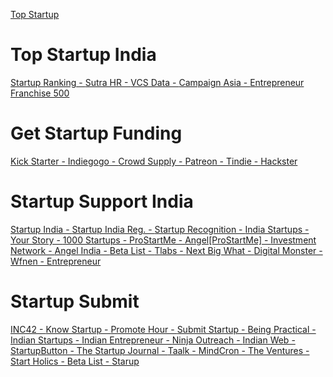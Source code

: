 <a href="https://www.youtube.com/watch?v=yyJcJrbPqlY">Top Startup</a>

# Top Startup India

<a href="http://www.startupranking.com/top/india">Startup Ranking - </a>
<a href="https://sutrahr.com/top-startups-india-2017-best-list">Sutra HR - </a>
<a href="http://www.vcsdata.com/">VCS Data - </a>
<a href="http://www.campaignasia.com/Top1000Brands/CountryRanking/India">Campaign Asia - </a>
<a href="https://www.entrepreneur.com/franchise500">Entrepreneur Franchise 500</a>

# Get Startup Funding

<a href="https://www.kickstarter.com/projects">Kick Starter - </a>
<a href="https://www.indiegogo.com/projects">Indiegogo - </a>
<a href="https://www.crowdsupply.com/browse">Crowd Supply - </a>
<a href="https://www.patreon.com/explore">Patreon - </a>
<a href="https://www.tindie.com/browse">Tindie - </a>
<a href="https://www.hackster.io">Hackster </a>

# Startup Support India

<a href="https://startupindia.upgrad.com/login?">Startup India - </a>
<a href="http://startupindia.gov.in/registration.php">Startup India Reg. - </a>
<a href="http://www.startupindia.gov.in/startup-recognition.php">Startup Recognition - </a>
<a href="http://www.indianstartups.com/">India Startups - </a>
<a href="https://yourstory.com/">Your Story - </a>
<a href="http://10000startups.com/">1000 Startups - </a>
<a href="http://prostart.me/100-essential-resources-for-entrepreneurs-and-freelancers/">ProStartMe - </a>
<a href="https://angel.co/pro-start-me">Angel[ProStartMe] - </a>
<a href="https://www.investmentnetwork.in/entrepreneurs-home">Investment Network - </a>
<a href="https://angel.co/india">Angel India - </a>
<a href="https://betalist.com/">Beta List - </a>
<a href="http://tlabs.in/">Tlabs - </a>
<a href="https://nextbigwhat.com/">Next Big What - </a>
<a href="https://digitalmonster.org/">Digital Monster - </a>
<a href="https://www.wfnen.org/">Wfnen - </a>
<a href="https://www.entrepreneur.com/">Entrepreneur</a>

# Startup Submit
<a href="https://inc42.com/startup-submission">INC42 - </a>
<a href="http://knowstartup.com/submit-startup/">Know Startup - </a>
<a href="http://promotehour.com/">Promote Hour - </a>
<a href="http://submitstartup.com/">Submit Startup - </a>
<a href="http://www.beingpractical.com/2013/10/12/100-startup-directories-to-submit-your-startup-for-free/">Being Practical - </a>
<a href="http://www.indianstartups.com/p/AddStartup1">Indian Startups - </a>
<a href="http://www.indianentrepreneur.com/submit-your-startup/">Indian Entrepreneur - </a>
<a href="https://ninjaoutreach.com/startup-directories/">Ninja Outreach - </a>
<a href="https://www.indianweb2.com/submit-profile/">Indian Web - </a>
<a href="https://www.startupbutton.com/submit/">StartupButton - </a>
<a href="http://www.thestartupjournal.com/submit/">The Startup Journal - </a>
<a href="https://taalk.com/submit-startup/">Taalk - </a>
<a href="http://www.mindcron.com/submit-new-startup/">MindCron - </a>
<a href="http://theventures.in/startup-submission/index.htm">The Ventures - </a>
<a href="http://startoholics.in/submit-your-startup/">Start Holics - </a>
<a href="https://betalist.com/submissions/new">Beta List - </a>
<a href="http://starup.in/">Starup</a>
